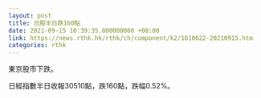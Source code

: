 ```yaml
---
layout: post
title: 日股半日跌160點
date: 2021-09-15 10:39:35.000000000 +08:00
link: https://news.rthk.hk/rthk/ch/component/k2/1610622-20210915.htm
categories: rthk
---
```


東京股市下跌。

日經指數半日收報30510點，跌160點，跌幅0.52%。
